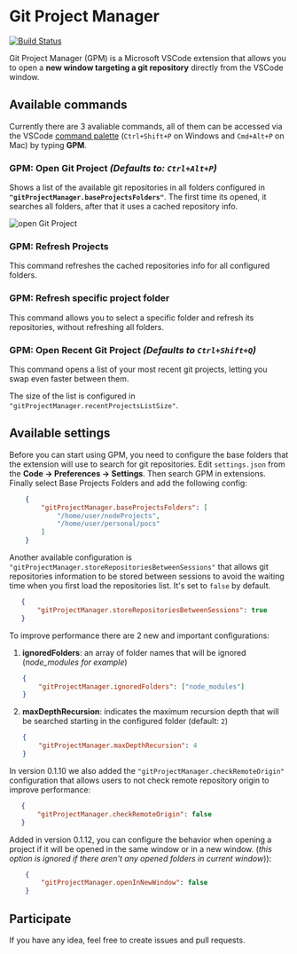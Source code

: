 # Git Project Manager

[![Build Status](https://travis-ci.org/felipecaputo/git-project-manager.svg?branch=master)](https://travis-ci.org/felipecaputo/git-project-manager)

Git Project Manager (GPM) is a Microsoft VSCode extension that allows you to open a **new window targeting a git repository** directly from the VSCode window.

## Available commands

Currently there are 3 avaliable commands, all of them can be accessed via the VSCode [command palette](https://code.visualstudio.com/docs/getstarted/userinterface#_command-palette) (`Ctrl+Shift+P` on Windows and 
`Cmd+Alt+P` on Mac) by typing **GPM**.

### GPM: Open Git Project *(Defaults to: `Ctrl+Alt+P`)*
Shows a list of the available git repositories in all folders configured in **`"gitProjectManager.baseProjectsFolders"`**.
The first time its opened, it searches all folders, after that it uses a cached repository info.

![open Git Project](/img/openProject.gif)


### GPM: Refresh Projects
This command refreshes the cached repositories info for all configured folders.

### GPM: Refresh specific project folder
This command allows you to select a specific folder and refresh its repositories, without
refreshing all folders.

### GPM: Open Recent Git Project *(Defaults to `Ctrl+Shift+Q`)*
This command opens a list of your most recent git projects, letting you swap even faster between them.

The size of the list is configured in `"gitProjectManager.recentProjectsListSize"`.

## Available settings

Before you can start using GPM, you need to configure the base folders that the extension will use to
search for git repositories. Edit `settings.json` from the **Code -> Preferences -> Settings**. Then search GPM in extensions. Finally select Base Projects Folders
and add the following config:

```json
    {
        "gitProjectManager.baseProjectsFolders": [
            "/home/user/nodeProjects",
            "/home/user/personal/pocs"
        ]
    }
 ```

Another available configuration is `"gitProjectManager.storeRepositoriesBetweenSessions"` that allows
git repositories information to be stored between sessions to avoid the waiting time when you first load the repositories list. It's set to `false` by default.

 ```json
    {
        "gitProjectManager.storeRepositoriesBetweenSessions": true
    }
```

To improve performance there are 2 new and important configurations:

1. **ignoredFolders**: an array of folder names that will be ignored (*node_modules for example*)

    ```json
    {
        "gitProjectManager.ignoredFolders": ["node_modules"]
    }
    ```

2. **maxDepthRecursion**: indicates the maximum recursion depth that will be searched starting in the configured folder (default: `2`)

    ```json
    {
        "gitProjectManager.maxDepthRecursion": 4
    }
    ```

In version 0.1.10 we also added the `"gitProjectManager.checkRemoteOrigin"`
configuration that allows users to not check remote repository origin
to improve performance:

 ```json
    {
        "gitProjectManager.checkRemoteOrigin": false
    }
```

Added in version 0.1.12, you can configure the behavior when opening a project if it will be opened in the same window
or in a new window. (*this option is ignored if there aren't any opened folders in current window*)):

```json
    {
        "gitProjectManager.openInNewWindow": false
    }
 ```

## Participate

If you have any idea, feel free to create issues and pull requests.
